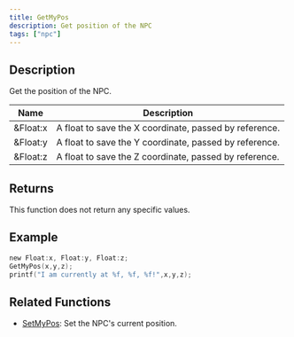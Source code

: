 ```yaml
---
title: GetMyPos
description: Get position of the NPC
tags: ["npc"]
---
```


## Description

Get the position of the NPC. 
 
| Name      | Description                                            |
| --------- | -------------------------------------------------------|
| &Float:x  | A float to save the X coordinate, passed by reference. |
| &Float:y  | A float to save the Y coordinate, passed by reference. |
| &Float:z  | A float to save the Z coordinate, passed by reference. |

## Returns

This function does not return any specific values.  

## Example

```c
new Float:x, Float:y, Float:z;
GetMyPos(x,y,z);
printf("I am currently at %f, %f, %f!",x,y,z);
```

## Related Functions

- [SetMyPos](SetMyPos): Set the NPC's current position.
